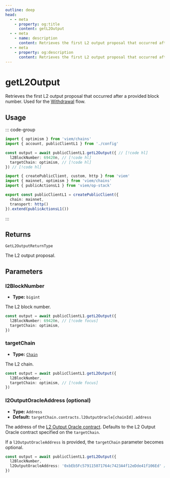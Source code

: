 ```yaml
---
outline: deep
head:
  - - meta
    - property: og:title
      content: getL2Output
  - - meta
    - name: description
      content: Retrieves the first L2 output proposal that occurred after a provided block number.
  - - meta
    - property: og:description
      content: Retrieves the first L2 output proposal that occurred after a provided block number.
---
```


# getL2Output

Retrieves the first L2 output proposal that occurred after a provided block number. Used for the [Withdrawal](/op-stack/guides/withdrawals.html) flow.

## Usage

::: code-group

```ts [example.ts]
import { optimism } from 'viem/chains'
import { account, publicClientL1 } from './config'

const output = await publicClientL1.getL2Output({ // [!code hl]
  l2BlockNumber: 69420n, // [!code hl]
  targetChain: optimism, // [!code hl]
}) // [!code hl]
```

```ts [config.ts]
import { createPublicClient, custom, http } from 'viem'
import { mainnet, optimism } from 'viem/chains'
import { publicActionsL1 } from 'viem/op-stack'

export const publicClientL1 = createPublicClient({
  chain: mainnet,
  transport: http()
}).extend(publicActionsL1())
```

:::

## Returns

`GetL2OutputReturnType`

The L2 output proposal.

## Parameters

### l2BlockNumber

- **Type:** `bigint`

The L2 block number.

```ts
const output = await publicClientL1.getL2Output({ 
  l2BlockNumber: 69420n, // [!code focus]
  targetChain: optimism, 
}) 
```

### targetChain

- **Type:** [`Chain`](/docs/glossary/types#chain)

The L2 chain.

```ts
const output = await publicClientL1.getL2Output({
  l2BlockNumber,
  targetChain: optimism, // [!code focus]
})
```

### l2OutputOracleAddress (optional)

- **Type:** `Address`
- **Default:** `targetChain.contracts.l2OutputOracle[chainId].address`

The address of the [L2 Output Oracle contract](https://github.com/ethereum-optimism/optimism/blob/develop/packages/contracts-bedrock/src/L1/L2OutputOracle.sol). Defaults to the L2 Output Oracle contract specified on the `targetChain`.

If a `l2OutputOracleAddress` is provided, the `targetChain` parameter becomes optional.

```ts
const output = await publicClientL1.getL2Output({
  l2BlockNumber,
  l2OutputOracleAddress: '0xbEb5Fc579115071764c7423A4f12eDde41f106Ed' // [!code focus]
})
```